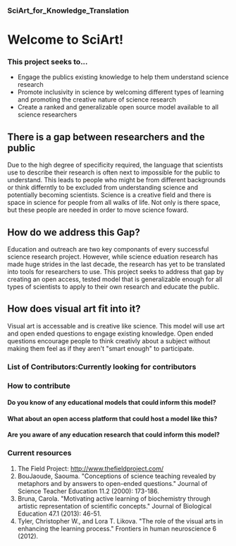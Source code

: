 ### SciArt_for_Knowledge_Translation 


# Welcome to SciArt!
### This project seeks to...
* Engage the publics existing knowledge to help them understand science research
* Promote inclusivity in science by welcoming different types of learning and promoting the creative nature of science research
* Create a ranked and generalizable open source model available to all science researchers

## There is a gap between researchers and the public 
Due to the high degree of specificity required, the language that scientists use to describe their research is often next to impossible for the public to understand. This leads to people who might be from different backgrounds or think differntly to be excluded from understanding science and potentially becoming scientists. Science is a creative field and there is space in science for people from all walks of life. Not only is there space, but these people are needed in order to move science foward.

## How do we address this Gap?
Education and outreach are two key componants of every successful science research project. However, while science eduation research has made huge strides in the last decade, the research has yet to be translated into tools for researchers to use. This project seeks to address that gap by creating an open access, tested model that is generalizable enough for all types of scientists to apply to their own research and educate the public. 

## How does visual art fit into it?
Visual art is accessable and is creative like science. This model will use art and open ended questions to engage existing knowledge. Open ended questions encourage people to think creativly about a subject without making them feel as if they aren't "smart enough" to participate.

### List of Contributors:Currently looking for contributors

### How to contribute
#### Do you know of any educational models that could inform this model?
#### What about an open access platform that could host a model like this?
#### Are you aware of any education research that could inform this model?


### Current resources
1. The Field Project: http://www.thefieldproject.com/
2. BouJaoude, Saouma. "Conceptions of science teaching revealed by metaphors and by answers to open-ended questions." Journal of Science Teacher Education 11.2 (2000): 173-186.
3. Bruna, Carola. "Motivating active learning of biochemistry through artistic representation of scientific concepts." Journal of Biological Education 47.1 (2013): 46-51.
4. Tyler, Christopher W., and Lora T. Likova. "The role of the visual arts in enhancing the learning process." Frontiers in human neuroscience 6 (2012).
